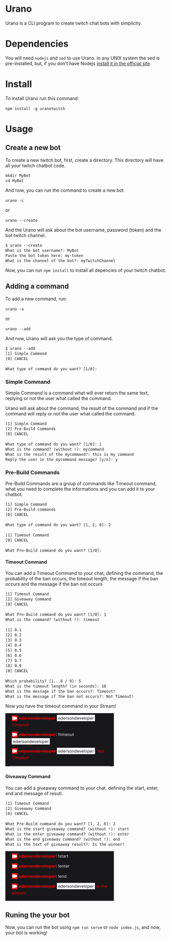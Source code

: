 # Urano

Urano is a CLI program to create twitch chat bots with simplicity.

# Dependencies

You will need `nodejs` and `sed` to use Urano. in any UNIX system the sed is pre-installed, but, if you don't have Nodejs [install it in the official site](https://nodejs.org/en/)

# Install

To install Urano run this command:

`npm install -g uranotwitch`

# Usage

## Create a new bot

To create a new twitch bot, first, create a directory. This directory will have all your twitch chatbot code.

```
mkdir MyBot
cd MyBot
```

And now, you can run the command to create a new bot

`urano -c`

or

`urano --create`

And the Urano will ask about the bot username, password (token) and the bot twitch channel.

```
$ urano --create
What is the bot username?: MyBot
Paste the bot token here: my-token
What is the channel of the bot?: myTwitchChannel
```

Now, you can run `npm install` to install all depencies of your twitch chatbot.

## Adding a command

To add a new command, run:

`urano -a`

or

`urano --add`

And now, Urano will ask you the type of command.

```
$ urano --add
[1] Simple Command
[0] CANCEL

What type of command do you want? [1/0]:
```

### Simple Command

Simple Command is a command what will ever return the same text, replying or not the user what called the command.

Urano will ask about the command, the result of the command and if the command will reply or not the user what called the command.

```
[1] Simple Command
[2] Pre-Build Commands
[0] CANCEL

What type of command do you want? [1/0]: 1
What is the command? (without !): mycommand
What is the result of the mycommand?: this is my command
Reply the user in the mycommand message? [y/n]: y
```

### Pre-Build Commands

Pre-Build Commands are a group of commands like Timeout command, what you need to complete the informations and you can add it to your chatbot.

```
[1] Simple Command
[2] Pre-Build commands
[0] CANCEL

What type of command do you want? [1, 2, 0]: 2

[1] Timeout Command
[0] CANCEL

What Pre-Build command do you want? [1/0]:
```

#### Timeout Command

You can add a Timeout Command to your chat, defining the command, the probability of the ban occurs, the timeout length, the message if the ban occurs and the message if the ban not occurs

```
[1] Timeout Command
[2] Giveaway Command
[0] CANCEL

What Pre-Build command do you want? [1/0]: 1
What is the command? (without !): timeout

[1] 0.1
[2] 0.2
[3] 0.3
[4] 0.4
[5] 0.5
[6] 0.6
[7] 0.7
[8] 0.9
[0] CANCEL

Which probability? [1...8 / 0]: 5
What is the timeout length? (in seconds): 10
What is the message if the ban occurs?: Timeout!
What is the message if the ban not occurs?: Not Timeout!
```

Now you have the timeout command in your Stream!

![timeout Example](assets/timeoutExample.png)

#### Giveaway Command

You can add a giveaway command to your chat. defining the start, enter, end and message of resutl.

```
[1] Timeout Command
[2] Giveaway Command
[0] CANCEL

What Pre-Build command do you want? [1, 2, 0]: 2
What is the start giveaway command? (without !): start
What is the enter giveaway command? (without !): enter
What is the end giveaway command? (without !): end
What is the text of giveaway result?: Is the winner!
```

![Giveaway Example](assets/giveawayExample.png)

## Runing the your bot

Now, you can run the bot using `npm run serve` or `node index.js`, and now, your bot is working!
